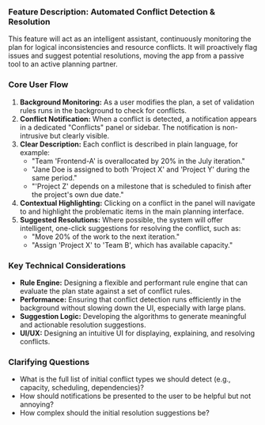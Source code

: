 ### Feature Description: Automated Conflict Detection & Resolution

This feature will act as an intelligent assistant, continuously monitoring the plan for logical inconsistencies and resource conflicts. It will proactively flag issues and suggest potential resolutions, moving the app from a passive tool to an active planning partner.

### Core User Flow

1.  **Background Monitoring:** As a user modifies the plan, a set of validation rules runs in the background to check for conflicts.
2.  **Conflict Notification:** When a conflict is detected, a notification appears in a dedicated "Conflicts" panel or sidebar. The notification is non-intrusive but clearly visible.
3.  **Clear Description:** Each conflict is described in plain language, for example:
    - "Team 'Frontend-A' is overallocated by 20% in the July iteration."
    - "Jane Doe is assigned to both 'Project X' and 'Project Y' during the same period."
    - "'Project Z' depends on a milestone that is scheduled to finish after the project's own due date."
4.  **Contextual Highlighting:** Clicking on a conflict in the panel will navigate to and highlight the problematic items in the main planning interface.
5.  **Suggested Resolutions:** Where possible, the system will offer intelligent, one-click suggestions for resolving the conflict, such as:
    - "Move 20% of the work to the next iteration."
    - "Assign 'Project X' to 'Team B', which has available capacity."

### Key Technical Considerations

- **Rule Engine:** Designing a flexible and performant rule engine that can evaluate the plan state against a set of conflict rules.
- **Performance:** Ensuring that conflict detection runs efficiently in the background without slowing down the UI, especially with large plans.
- **Suggestion Logic:** Developing the algorithms to generate meaningful and actionable resolution suggestions.
- **UI/UX:** Designing an intuitive UI for displaying, explaining, and resolving conflicts.

### Clarifying Questions

- What is the full list of initial conflict types we should detect (e.g., capacity, scheduling, dependencies)?
- How should notifications be presented to the user to be helpful but not annoying?
- How complex should the initial resolution suggestions be?

